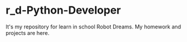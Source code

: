 # r_d-Python-Developer
It's my repository for learn in school Robot Dreams. My homework and projects are here.
